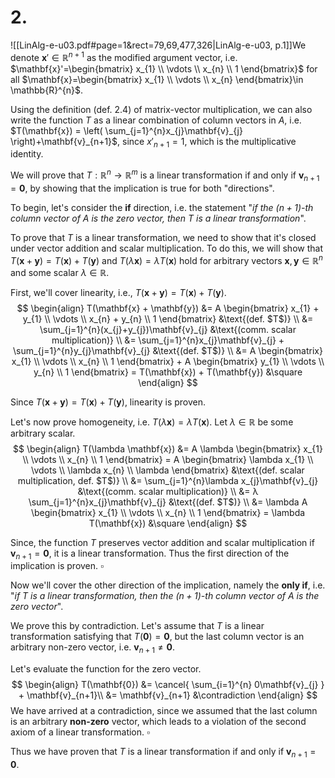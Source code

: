 

# 2.
![[LinAlg-e-u03.pdf#page=1&rect=79,69,477,326|LinAlg-e-u03, p.1]]We denote $\mathbf{x}' \in \mathbb{R}^{n+1}$ as the modified argument vector, i.e. $\mathbf{x}'=\begin{bmatrix} x_{1} \\ \vdots \\ x_{n} \\ 1 \end{bmatrix}$ for all $\mathbf{x}=\begin{bmatrix} x_{1} \\ \vdots \\ x_{n} \end{bmatrix}\in \mathbb{R}^{n}$.

Using the definition (def. 2.4) of matrix-vector multiplication, we can also write the function $T$ as a linear combination of column vectors in $A$, i.e. $T(\mathbf{x}) = \left( \sum_{j=1}^{n}x_{j}\mathbf{v}_{j} \right)+\mathbf{v}_{n+1}$, since $x'_{n+1}=1$, which is the multiplicative identity.

<div class="page-break" style="page-break-before: always;"></div>

We will prove that $T: \mathbb{R}^{n} \to \mathbb{R}^{m}$ is a linear transformation if and only if $\mathbf{v}_{n+1}=\mathbf{0}$, by showing that the implication is true for both "directions".

To begin, let's consider the **if** direction, i.e. the statement "*if the $(n+1)$-th column vector of $A$ is the zero vector, then $T$ is a linear transformation*".

To prove that $T$ is a linear transformation, we need to show that it's closed under vector addition and scalar multiplication. To do this, we will show that $T(\mathbf{x} + \mathbf{y})= T(\mathbf{x})+ T(\mathbf{y})$ and $T(\lambda\mathbf{x}) =\lambda T(\mathbf{x})$ hold for arbitrary vectors $\mathbf{x}, \mathbf{y} \in \mathbb{R}^{n}$ and some scalar $\lambda \in \mathbb{R}$.

First, we'll cover linearity, i.e., $T(\mathbf{x} + \mathbf{y})= T(\mathbf{x})+ T(\mathbf{y})$.
$$
\begin{align}
T(\mathbf{x} + \mathbf{y}) &= A \begin{bmatrix}
x_{1} + y_{1} \\
\vdots \\
x_{n} + y_{n} \\
1
\end{bmatrix}  &\text{(def. $T$)} \\
&= \sum_{j=1}^{n}(x_{j}+y_{j})\mathbf{v}_{j} &\text{(comm. scalar multiplication)} \\
&= \sum_{j=1}^{n}x_{j}\mathbf{v}_{j} + \sum_{j=1}^{n}y_{j}\mathbf{v}_{j} &\text{(def. $T$)} \\
&= A \begin{bmatrix}
x_{1} \\
\vdots \\
x_{n} \\
1
\end{bmatrix} + A \begin{bmatrix}
y_{1} \\
\vdots \\
y_{n} \\
1
\end{bmatrix} = T(\mathbf{x}) + T(\mathbf{y}) &\square
\end{align}
$$

Since $T(\mathbf{x}+\mathbf{y})=T(\mathbf{x})+T(\mathbf{y})$, linearity is proven.


Let's now prove homogeneity, i.e. $T(\lambda\mathbf{x}) =\lambda T(\mathbf{x})$. Let $\lambda \in \mathbb{R}$ be some arbitrary scalar.
$$
\begin{align}
T(\lambda \mathbf{x}) &= A \lambda \begin{bmatrix}
x_{1} \\
\vdots \\
x_{n} \\
1
\end{bmatrix} = A \begin{bmatrix}
\lambda x_{1} \\
\vdots \\
\lambda x_{n} \\
\lambda
\end{bmatrix} &\text{(def. scalar multiplication, def. $T$)} \\
&= \sum_{j=1}^{n}\lambda x_{j}\mathbf{v}_{j} &\text{(comm. scalar multiplication)} \\
&= λ \sum_{j=1}^{n}x_{j}\mathbf{v}_{j} &\text{(def. $T$)} \\
&= \lambda A \begin{bmatrix}
x_{1} \\
\vdots \\
x_{n} \\
1
\end{bmatrix} = \lambda T(\mathbf{x}) &\square
\end{align}
$$

Since, the function $T$ preserves vector addition and scalar multiplication if $\mathbf{v}_{n+1}=\mathbf{0}$, it is a linear transformation. Thus the first direction of the implication is proven.
$\square$

<div class="page-break" style="page-break-before: always;"></div>

Now we'll cover the other direction of the implication, namely the **only if**, i.e. "*if $T$ is a linear transformation, then the $(n+1)$-th column vector of $A$ is the zero vector*".

We prove this by contradiction. Let's assume that $T$ is a linear transformation satisfying that $T(\mathbf{0})=\mathbf{0}$, but the last column vector is an arbitrary non-zero vector, i.e. $\mathbf{v}_{n+1} \neq \mathbf{0}$.

Let's evaluate the function for the zero vector.
$$
\begin{align}
T(\mathbf{0}) &= \cancel{ \sum_{i=1}^{n} 0\mathbf{v}_{j} } + \mathbf{v}_{n+1}\\
&= \mathbf{v}_{n+1} &\contradiction
\end{align}
$$
We have arrived at a contradiction, since we assumed that the last column is an arbitrary **non-zero** vector, which leads to a violation of the second axiom of a linear transformation.
$\square$


Thus we have proven that $T$ is a linear transformation if and only if $\mathbf{v}_{n+1}=\mathbf{0}$.
